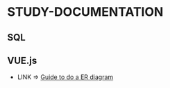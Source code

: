 # STUDY-DOCUMENTATION



## SQL
## VUE.js 

* LINK => [Guide to do a ER diagram](https://www.lucidchart.com/pages/pt/o-que-e-diagrama-entidade-relacionamento)
